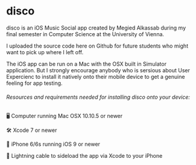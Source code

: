 # disco

disco is an iOS Music Social app created by Megied Alkassab during my final semester in Computer Science at the University of Vienna.

I uploaded the source code here on Github for future students who might want to pick up where I left off.

The iOS app can be run on a Mac with the OSX built in Simulator application. But I strongly encourage anybody who is sersious about User Expercienc to install it natively onto their mobile device to get a genuine feeling for app testing.

###### Resources and requirements needed for installing disco onto your device:
🖥 Computer running Mac OSX 10.10.5 or newer

🛠 Xcode 7 or newer

📱 iPhone 6/6s running iOS 9 or newer

🔄 Lightning cable to sideload the app via Xcode to your iPhone
